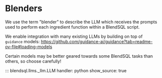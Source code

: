 # Blenders

We use the term "blender" to describe the LLM which receives the prompts used to perform each ingredient function within a BlendSQL script.

We enable integration with many existing LLMs by building on top of `guidance` models: https://github.com/guidance-ai/guidance?tab=readme-ov-file#loading-models

Certain models may be better geared towards some BlendSQL tasks than others, so choose carefully!

::: blendsql.llms._llm.LLM
    handler: python
    show_source: true